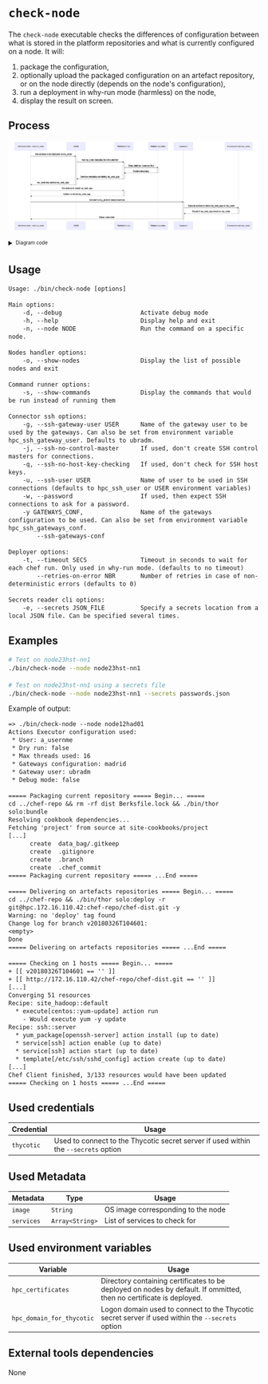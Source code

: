 # `check-node`

The `check-node` executable checks the differences of configuration between what is stored in the platform repositories and what is currently configured on a node.
It will:
1. package the configuration,
2. optionally upload the packaged configuration on an artefact repository, or on the node directly (depends on the node's configuration),
3. run a deployment in why-run mode (harmless) on the node,
4. display the result on screen.

## Process

<!-- Mermaid generator - Section start -->
![Mermaid diagram](/docs/gen/mermaid/docs/executables/check-node.md-0.png)
<details>
<summary><sub><sup>Diagram code</sup></sub></summary>

```mermaid
sequenceDiagram
participant Main as ./bin/check-node --node my_node
participant CMDB as CMDB
participant PlatformHandler as Platform Handler
participant PlatformRepo as Platform repository
participant Connector as Connector
participant Node as Provisioned node (my_node)

Main->>+CMDB: Get services to be deployed on my_node
CMDB->>+PlatformHandler: Get my_node metadata from the platform
PlatformHandler->>+PlatformRepo: Read platform inventory files
PlatformRepo-->>-PlatformHandler: Platform inventory
PlatformHandler-->>-CMDB: Services metadata containing my_web_app
CMDB-->>-Main: my_node has service my_web_app
Main->>+PlatformHandler: Get actions to check my_web_app
PlatformHandler-->>-Main: Actions to check my_web_app
Main->>+Connector: Connect to my_node to execute actions
Connector->>+Node: Execute actions to check my_web_app on my_node
Node-->>-Connector: Result of my_web_app check on my_node
Connector-->>-Main: Close connection
```
</details>
<!-- Mermaid generator - Section end -->

## Usage

```
Usage: ./bin/check-node [options]

Main options:
    -d, --debug                      Activate debug mode
    -h, --help                       Display help and exit
    -n, --node NODE                  Run the command on a specific node.

Nodes handler options:
    -o, --show-nodes                 Display the list of possible nodes and exit

Command runner options:
    -s, --show-commands              Display the commands that would be run instead of running them

Connector ssh options:
    -g, --ssh-gateway-user USER      Name of the gateway user to be used by the gateways. Can also be set from environment variable hpc_ssh_gateway_user. Defaults to ubradm.
    -j, --ssh-no-control-master      If used, don't create SSH control masters for connections.
    -q, --ssh-no-host-key-checking   If used, don't check for SSH host keys.
    -u, --ssh-user USER              Name of user to be used in SSH connections (defaults to hpc_ssh_user or USER environment variables)
    -w, --password                   If used, then expect SSH connections to ask for a password.
    -y GATEWAYS_CONF,                Name of the gateways configuration to be used. Can also be set from environment variable hpc_ssh_gateways_conf.
        --ssh-gateways-conf

Deployer options:
    -t, --timeout SECS               Timeout in seconds to wait for each chef run. Only used in why-run mode. (defaults to no timeout)
        --retries-on-error NBR       Number of retries in case of non-deterministic errors (defaults to 0)

Secrets reader cli options:
    -e, --secrets JSON_FILE          Specify a secrets location from a local JSON file. Can be specified several times.
```

## Examples

```bash
# Test on node23hst-nn1
./bin/check-node --node node23hst-nn1

# Test on node23hst-nn1 using a secrets file
./bin/check-node --node node23hst-nn1 --secrets passwords.json
```

Example of output:
```
=> ./bin/check-node --node node12had01
Actions Executor configuration used:
 * User: a_usernme
 * Dry run: false
 * Max threads used: 16
 * Gateways configuration: madrid
 * Gateway user: ubradm
 * Debug mode: false

===== Packaging current repository ===== Begin... =====
cd ../chef-repo && rm -rf dist Berksfile.lock && ./bin/thor solo:bundle
Resolving cookbook dependencies...
Fetching 'project' from source at site-cookbooks/project
[...]
      create  data_bag/.gitkeep
      create  .gitignore
      create  .branch
      create  .chef_commit
===== Packaging current repository ===== ...End =====

===== Delivering on artefacts repositories ===== Begin... =====
cd ../chef-repo && ./bin/thor solo:deploy -r git@hpc.172.16.110.42:chef-repo/chef-dist.git -y
Warning: no 'deploy' tag found
Change log for branch v20180326T104601:
<empty>
Done
===== Delivering on artefacts repositories ===== ...End =====

===== Checking on 1 hosts ===== Begin... =====
+ [[ v20180326T104601 == '' ]]
+ [[ http://172.16.110.42/chef-repo/chef-dist.git == '' ]]
[...]
Converging 51 resources
Recipe: site_hadoop::default
  * execute[centos::yum-update] action run
    - Would execute yum -y update
Recipe: ssh::server
  * yum_package[openssh-server] action install (up to date)
  * service[ssh] action enable (up to date)
  * service[ssh] action start (up to date)
  * template[/etc/ssh/sshd_config] action create (up to date)
[...]
Chef Client finished, 3/133 resources would have been updated
===== Checking on 1 hosts ===== ...End =====
```

## Used credentials

| Credential | Usage
| --- | --- |
| `thycotic` | Used to connect to the Thycotic secret server if used within the `--secrets` option |

## Used Metadata

| Metadata | Type | Usage
| --- | --- | --- |
| `image` | `String` | OS image corresponding to the node |
| `services` | `Array<String>` | List of services to check for |

## Used environment variables

| Variable | Usage
| --- | --- |
| `hpc_certificates` | Directory containing certificates to be deployed on nodes by default. If ommitted, then no certificate is deployed. |
| `hpc_domain_for_thycotic` | Logon domain used to connect to the Thycotic secret server if used within the `--secrets` option |

## External tools dependencies

None
